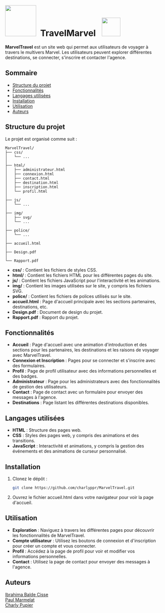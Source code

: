 # <img width="100" src="https://logos-world.net/wp-content/uploads/2020/11/Spider-Man-Emblem.png">&nbsp;&nbsp;TravelMarvel &nbsp;&nbsp;<img width="60" src="https://static.wikia.nocookie.net/marvelcinematicuniverse/images/9/9b/S.H.I.E.L.D._logo_NEW.png/revision/latest?cb=20190422151215">



__MarvelTravel__ est un site web qui permet aux utilisateurs de voyager à travers le multivers Marvel. Les utilisateurs peuvent explorer différentes destinations, se connecter, s'inscrire et contacter l'agence.


## Sommaire

- [Structure du projet](#structure-du-projet)
- [Fonctionnalités](#fonctionnalités)
- [Langages utilisées](#langages-utilisées)
- [Installation](#installation)
- [Utilisation](#utilisation)
- [Auteurs](#auteurs)

## Structure du projet

Le projet est organisé comme suit :

```
MarvelTravel/
├── css/
│   └── ...
│  
├── html/
│   ├── administrateur.html
│   ├── connexion.html
│   ├── contact.html
│   ├── destination.html
│   ├── inscription.html
│   └── profil.html
│  
├── js/
│   └── ...
│  
├── img/
│   ├── svg/
│   └── ...
│  
├── police/
│   └── ...
│  
├── accueil.html
│  
├── Design.pdf
│  
└── Rapport.pdf
```

- **css/** : Contient les fichiers de styles CSS.
- **html/** : Contient les fichiers HTML pour les différentes pages du site.
- **js/** : Contient les fichiers JavaScript pour l'interactivité et les animations.
- **img/** : Contient les images utilisées sur le site, y compris les fichiers SVG.
- **police/** : Contient les fichiers de polices utilisés sur le site.
- **accueil.html** : Page d'accueil principale avec les sections partenaires, destinations, etc.
- **Design.pdf** : Document de design du projet.
- **Rapport.pdf** : Rapport du projet.



## Fonctionnalités

- **Accueil** : Page d'accueil avec une animation d'introduction et des sections pour les partenaires, les destinations et les raisons de voyager avec MarvelTravel.
- **Connexion et Inscription** : Pages pour se connecter et s'inscrire avec des formulaires.
- **Profil** : Page de profil utilisateur avec des informations personnelles et des badges.
- **Administrateur** : Page pour les administrateurs avec des fonctionnalités de gestion des utilisateurs.
- **Contact** : Page de contact avec un formulaire pour envoyer des messages à l'agence.
- **Destinations** : Page listant les différentes destinations disponibles.

## Langages utilisées

- **HTML** : Structure des pages web.
- **CSS** : Styles des pages web, y compris des animations et des transitions.
- **JavaScript** : Interactivité et animations, y compris la gestion des événements et des animations de curseur personnalisé.

## Installation

1. Clonez le dépôt :
   ```sh
   git clone https://github.com/charlyppr/MarvelTravel.git

2. Ouvrez le fichier accueil.html dans votre navigateur pour voir la page d'accueil.
## Utilisation

- **Exploration** : Naviguez à travers les différentes pages pour découvrir les fonctionnalités de MarvelTravel.
- **Compte utilisateur** : Utilisez les boutons de connexion et d'inscription pour créer un compte et vous connecter.
- **Profil** : Accédez à la page de profil pour voir et modifier vos informations personnelles.
- **Contact** : Utilisez la page de contact pour envoyer des messages à l'agence.


## Auteurs
[Ibrahima Balde Cisse](mailto:ibrahima.balde---cisse@etu.cyu.fr)  
[Paul Marmelat](mailto:paul.marmelat@etu.cyu.fr)  
[Charly Pupier](mailto:charly.pupier@etu.cyu.fr)
